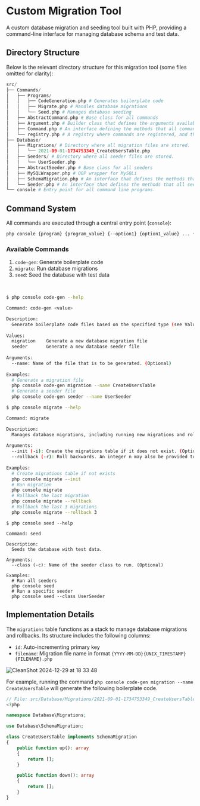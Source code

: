 # Custom Migration Tool

A custom database migration and seeding tool built with PHP, providing a command-line interface for managing database schema and test data.

## Directory Structure

Below is the relevant directory structure for this migration tool (some files omitted for clarity):

```php
src/
├── Commands/
│   ├── Programs/
│   │   ├── CodeGeneration.php # Generates boilerplate code
│   │   ├── Migrate.php # Handles database migrations
│   │   └── Seed.php # Manages database seeding
│   ├── AbstractCommand.php # Base class for all commands
│   ├── Argument.php # Builder class that defines the arguments available for a command.
│   ├── Command.php # An interface defining the methods that all commands have.
│   └── registry.php # A registry where commands are registered, and the console reads from these.
├── Database/
│   ├── Migrations/ # Directory where all migration files are stored.
│   │   └── 2021-09-01-1734753349_CreateUsersTable.php
│   ├── Seeders/ # Directory where all seeder files are stored.
│   │   └── UserSeeder.php
│   ├── AbstractSeeder.php # Base class for all seeders
│   ├── MySQLWrapper.php # OOP wrapper for MySQLi
│   ├── SchemaMigration.php # An interface that defines the methods that all migration files must implement.
│   └── Seeder.php # An interface that defines the methods that all seeders must implement.
└── console # Entry point for all command line programs.
```

## Command System

All commands are executed through a central entry point (`console`):
```bash
php console {program} {program_value} {--option1} {option1_value} ... {--optionN} {optionN_value}
```

### Available Commands

1. `code-gen`: Generate boilerplate code
2. `migrate`: Run database migrations
3. `seed`: Seed the database with test data

<br>

```sh
$ php console code-gen --help

Command: code-gen <value>

Description:
  Generate boilerplate code files based on the specified type (see Values below).
  
Values:
  migration    Generate a new database migration file
  seeder       Generate a new database seeder file
  
Arguments:
  --name: Name of the file that is to be generated. (Optional)
  
Examples:
  # Generate a migration file
  php console code-gen migration --name CreateUsersTable
  # Generate a seeder file
  php console code-gen seeder --name UserSeeder
```

```sh
$ php console migrate --help

Command: migrate

Description:
  Manages database migrations, including running new migrations and rolling back existing ones.
  
Arguments:
  --init (-i): Create the migrations table if it does not exist. (Optional)
  --rollback (-r): Roll backwards. An integer n may also be provided to rollback n times. (Optional)
  
Examples:
  # Create migrations table if not exists
  php console migrate --init
  # Run migration
  php console migrate
  # Rollback the last migration
  php console migrate --rollback
  # Rollback the last 3 migrations
  php console migrate --rollback 3
```

```shell
$ php console seed --help
 
Command: seed

Description:
  Seeds the database with test data.
  
Arguments:
  --class (-c): Name of the seeder class to run. (Optional)
  
Examples:
  # Run all seeders
  php console seed
  # Run a specific seeder
  php console seed --class UserSeeder
```

## Implementation Details

The `migrations` table functions as a stack to manage database migrations and rollbacks. Its structure includes the following columns:
- `id`: Auto-incrementing primary key
- `filename`: Migration file name in format `{YYYY-MM-DD}{UNIX_TIMESTAMP}{FILENAME}.php`

![CleanShot 2024-12-29 at 18 33 48](https://github.com/user-attachments/assets/e11e66c1-fccb-4249-90ee-1648f8f623cd)

For example, running the command `php console code-gen migration --name CreateUsersTable` will generate the following boilerplate code.
```php
// File: src/Database/Migrations/2021-09-01-1734753349_CreateUsersTable.php
<?php

namespace Database\Migrations;

use Database\SchemaMigration;

class CreateUsersTable implements SchemaMigration
{
    public function up(): array
    {
        return [];
    }

    public function down(): array
    {
        return [];
    }
}
```






